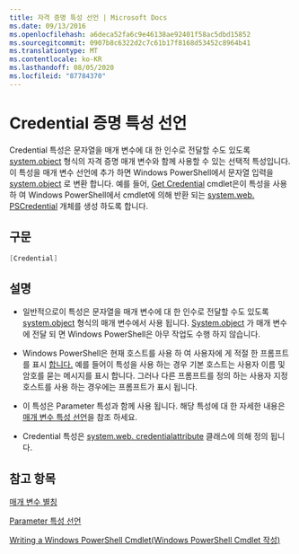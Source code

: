 ```yaml
---
title: 자격 증명 특성 선언 | Microsoft Docs
ms.date: 09/13/2016
ms.openlocfilehash: a6deca52fa6c9e46138ae92401f58ac5dbd15852
ms.sourcegitcommit: 0907b8c6322d2c7c61b17f8168d53452c8964b41
ms.translationtype: MT
ms.contentlocale: ko-KR
ms.lasthandoff: 08/05/2020
ms.locfileid: "87784370"
---
```

# <a name="credential-attribute-declaration"></a>Credential 증명 특성 선언

Credential 특성은 문자열을 매개 변수에 대 한 인수로 전달할 수도 있도록 [system.object](/dotnet/api/System.Management.Automation.PSCredential) 형식의 자격 증명 매개 변수와 함께 사용할 수 있는 선택적 특성입니다. 이 특성을 매개 변수 선언에 추가 하면 Windows PowerShell에서 문자열 입력을 [system.object](/dotnet/api/System.Management.Automation.PSCredential) 로 변환 합니다. 예를 들어, [Get Credential](/powershell/module/Microsoft.PowerShell.Security/Get-Credential) cmdlet은이 특성을 사용 하 여 Windows PowerShell에서 cmdlet에 의해 반환 되는 [system.web. PSCredential](/dotnet/api/System.Management.Automation.PSCredential) 개체를 생성 하도록 합니다.

## <a name="syntax"></a>구문

```csharp
[Credential]
```

## <a name="remarks"></a>설명

- 일반적으로이 특성은 문자열을 매개 변수에 대 한 인수로 전달할 수도 있도록 [system.object](/dotnet/api/System.Management.Automation.PSCredential) 형식의 매개 변수에서 사용 됩니다. [System.object](/dotnet/api/System.Management.Automation.PSCredential) 가 매개 변수에 전달 되 면 Windows PowerShell은 아무 작업도 수행 하지 않습니다.

- Windows PowerShell은 현재 호스트를 사용 하 여 사용자에 게 적절 한 프롬프트를 표시 [합니다.](/dotnet/api/System.Management.Automation.PSCredential) 예를 들어이 특성을 사용 하는 경우 기본 호스트는 사용자 이름 및 암호를 묻는 메시지를 표시 합니다. 그러나 다른 프롬프트를 정의 하는 사용자 지정 호스트를 사용 하는 경우에는 프롬프트가 표시 됩니다.

- 이 특성은 Parameter 특성과 함께 사용 됩니다. 해당 특성에 대 한 자세한 내용은 [매개 변수 특성 선언](./parameter-attribute-declaration.md)을 참조 하세요.

- Credential 특성은 [system.web. credentialattribute](/dotnet/api/System.Management.Automation.CredentialAttribute) 클래스에 의해 정의 됩니다.

## <a name="see-also"></a>참고 항목

[매개 변수 별칭](./parameter-aliases.md)

[Parameter 특성 선언](./parameter-attribute-declaration.md)

[Writing a Windows PowerShell Cmdlet(Windows PowerShell Cmdlet 작성)](./writing-a-windows-powershell-cmdlet.md)
